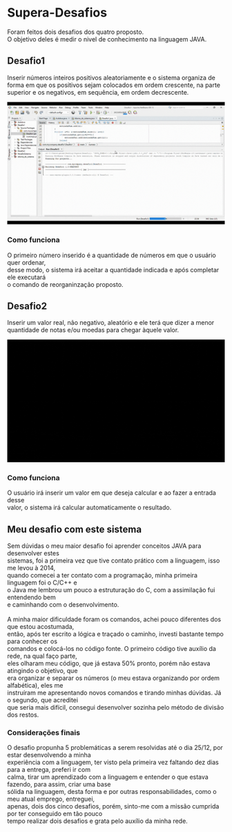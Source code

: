 # Supera-Desafios
Foram feitos dois desafios dos quatro proposto. 
<br> O objetivo deles é medir o nivel de conhecimento na linguagem JAVA.<br>
## Desafio1
Inserir números inteiros positivos aleatoriamente e o sistema organiza de <br>
forma em que os positivos sejam colocados em ordem crescente, na parte<br>
superior e os negativos, em sequência, em ordem decrescente. 

<p aling="center"><img src="README/Desafio1.gif" width=600px></p>

### Como funciona
O primeiro número inserido é a quantidade de números em que o usuário quer ordenar,<br>
desse modo, o sistema irá aceitar a quantidade indicada e após completar ele executará<br>
o comando de reorganinzação proposto.


## Desafio2
Inserir um valor real, não negativo, aleatório e ele terá que dizer a menor<br>
quantidade de notas e/ou moedas para chegar àquele valor.

<p aling="center"><img src="README/Desafio2.gif" width=600px></p>

### Como funciona
O usuário irá inserir um valor em que deseja calcular e ao fazer a entrada desse <br>
valor, o sistema irá calcular automaticamente o resultado.

## Meu desafio com este sistema
Sem dúvidas o meu maior desafio foi aprender conceitos JAVA para desenvolver estes <br>
sistemas, foi a primeira vez que tive contato prático com a linguagem, isso me levou à 2014, <br>
quando comecei a ter contato com a programação, minha primeira linguagem foi o C/C++ e <br>
o Java me lembrou um pouco a estruturação do C, com a assimilação fui entendendo bem <br>
e caminhando com o desenvolvimento. <br>
<br>
A minha maior dificuldade foram os comandos, achei pouco diferentes dos que estou acostumada, <br>
então, após ter escrito a lógica e traçado o caminho, investi bastante tempo para conhecer os <br>
comandos e colocá-los no código fonte. O primeiro código tive auxílio da rede, na qual faço parte, <br>
eles olharam meu código, que já estava 50% pronto, porém não estava atingindo o objetivo, que <br>
era organizar e separar os números (o meu estava organizando por ordem alfabética), eles me <br>
instruíram me apresentando novos comandos e tirando minhas dúvidas. Já o segundo, que acreditei <br>
que seria mais difícil, consegui desenvolver sozinha pelo método de divisão dos restos. 

### Considerações finais 
O desafio propunha 5 problemáticas a serem resolvidas até o dia 25/12, por estar desenvolvendo a minha <br>
experiência com a linguagem, ter visto pela primeira vez faltando dez dias para a entrega, preferi ir com <br>
calma,  tirar um aprendizado com a linguagem e entender o que estava fazendo, para assim, criar uma base <br>
sólida na linguagem, desta forma e por outras responsabilidades, como o meu atual emprego, entreguei, <br>
apenas, dois dos cinco desafios, porém, sinto-me com a missão cumprida por ter conseguido em tão pouco <br>
tempo realizar dois desafios e grata pelo auxílio da minha rede.


